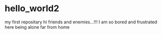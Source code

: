 # hello_world2
my first repositary
hi friends and enemies...!!!
I am so bored and frustrated here being alone far from home
